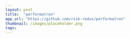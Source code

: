 ```yaml
---
layout: post
title:  "performatron"
app_url: "https://github.com/risk-redux/performatron"
thumbnail: /images/placeholder.png
tags:
---
```

